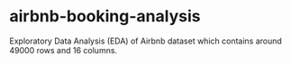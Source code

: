 # airbnb-booking-analysis
Exploratory Data Analysis (EDA) of Airbnb dataset which contains around 49000 rows and 16 columns.
